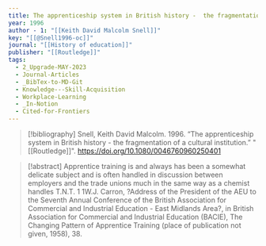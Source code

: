 ```yaml
---
title: The apprenticeship system in British history -  the fragmentation of a cultural institution
year: 1996
author - 1: "[[Keith David Malcolm Snell]]"
key: "[[@Snell1996-oc]]"
journal: "[[History of education]]"
publisher: "[[Routledge]]"
tags:
  - 2_Upgrade-MAY-2023
  - Journal-Articles
  - _BibTex-to-MD-Git
  - Knowledge---Skill-Acquisition
  - Workplace-Learning
  - _In-Notion
  - Cited-for-Frontiers
---
```


> [!bibliography]
> Snell, Keith David Malcolm. 1996. “The apprenticeship system in British history -  the fragmentation of a cultural institution.” "[[Routledge]]". https://doi.org/10.1080/0046760960250401

> [!abstract]
> Apprentice training is and always has been a somewhat delicate subject and is often handled in discussion between employers and the trade unions much in the same way as a chemist handles T.N.T. 1 1W.J. Carron, ?Address of the President of the AEU to the Seventh Annual Conference of the British Association for Commercial and Industrial Education -  East Midlands Area?, in British Association for Commercial and Industrial Education (BACIE), The Changing Pattern of Apprentice Training (place of publication not given, 1958), 38.